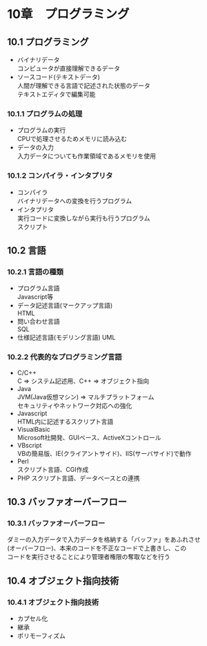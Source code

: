 # 10章　プログラミング
## 10.1 プログラミング
* バイナリデータ  
コンピュータが直接理解できるデータ
* ソースコード(テキストデータ)  
人間が理解できる言語で記述された状態のデータ  
テキストエディタで編集可能

### 10.1.1 プログラムの処理
* プログラムの実行  
CPUで処理させるためメモリに読み込む
* データの入力  
入力データについても作業領域であるメモリを使用

### 10.1.2 コンパイラ・インタプリタ
* コンパイラ  
バイナリデータへの変換を行うプログラム
* インタプリタ  
実行コードに変換しながら実行も行うプログラム  
スクリプト  

## 10.2 言語
### 10.2.1 言語の種類
* プログラム言語  
Javascript等
* データ記述言語(マークアップ言語)  
HTML
* 問い合わせ言語  
SQL
* 仕様記述言語(モデリング言語)
UML

### 10.2.2 代表的なプログラミング言語
* C/C++  
C => システム記述用、C++ => オブジェクト指向
* Java  
JVM(Java仮想マシン) => マルチプラットフォーム  
セキュリティやネットワーク対応への強化
* Javascript  
HTML内に記述するスクリプト言語
* VisualBasic  
Microsoft社開発、GUIベース、ActiveXコントロール
* VBscript  
VBの簡易版、IE(クライアントサイド)、IIS(サーバサイド)で動作
* Perl  
スクリプト言語、CGI作成
* PHP
スクリプト言語、データベースとの連携

## 10.3 バッファオーバーフロー
### 10.3.1 バッファオーバーフロー  
ダミーの入力データで入力データを格納する「バッファ」をあふれさせ  
(オーバーフロー)、本来のコードを不正なコードで上書きし、この  
コードを実行させることにより管理者権限の奪取などを行う

## 10.4 オブジェクト指向技術
### 10.4.1 オブジェクト指向技術
* カプセル化
* 継承
* ポリモーフィズム
